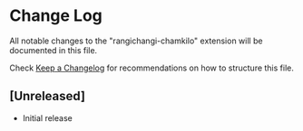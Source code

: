 # Change Log

All notable changes to the "rangichangi-chamkilo" extension will be documented in this file.

Check [Keep a Changelog](http://keepachangelog.com/) for recommendations on how to structure this file.

## [Unreleased]

- Initial release
